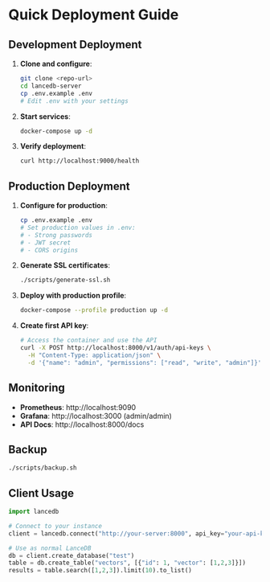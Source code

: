 # Quick Deployment Guide

## Development Deployment

1. **Clone and configure**:
   ```bash
   git clone <repo-url>
   cd lancedb-server
   cp .env.example .env
   # Edit .env with your settings
   ```

2. **Start services**:
   ```bash
   docker-compose up -d
   ```

3. **Verify deployment**:
   ```bash
   curl http://localhost:9000/health
   ```

## Production Deployment

1. **Configure for production**:
   ```bash
   cp .env.example .env
   # Set production values in .env:
   # - Strong passwords
   # - JWT secret
   # - CORS origins
   ```

2. **Generate SSL certificates**:
   ```bash
   ./scripts/generate-ssl.sh
   ```

3. **Deploy with production profile**:
   ```bash
   docker-compose --profile production up -d
   ```

4. **Create first API key**:
   ```bash
   # Access the container and use the API
   curl -X POST http://localhost:8000/v1/auth/api-keys \
     -H "Content-Type: application/json" \
     -d '{"name": "admin", "permissions": ["read", "write", "admin"]}'
   ```

## Monitoring

- **Prometheus**: http://localhost:9090
- **Grafana**: http://localhost:3000 (admin/admin)
- **API Docs**: http://localhost:8000/docs

## Backup

```bash
./scripts/backup.sh
```

## Client Usage

```python
import lancedb

# Connect to your instance
client = lancedb.connect("http://your-server:8000", api_key="your-api-key")

# Use as normal LanceDB
db = client.create_database("test")
table = db.create_table("vectors", [{"id": 1, "vector": [1,2,3]}])
results = table.search([1,2,3]).limit(10).to_list()
``` 